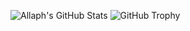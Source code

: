 ![Allaph's GitHub Stats](https://github-readme-stats.vercel.app/api?username=Allaph&show_icons=true&theme=radical)
![GitHub Trophy](https://github-profile-trophy.vercel.app/?username=Allaph&theme=dracula)
